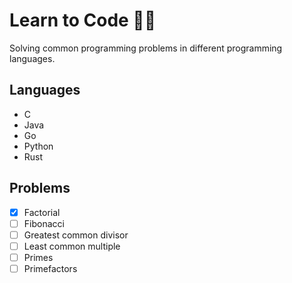 # Learn to Code 👨‍💻
Solving common programming problems in different programming languages.

## Languages
  - C
  - Java
  - Go
  - Python
  - Rust

## Problems
   - [x] Factorial
   - [ ] Fibonacci
   - [ ] Greatest common divisor
   - [ ] Least common multiple
   - [ ] Primes
   - [ ] Primefactors
